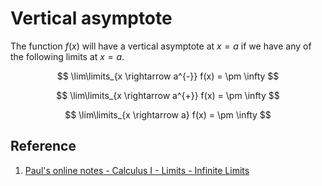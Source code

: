 # Vertical asymptote

The function $f(x)$ will have a vertical asymptote at $x = a$ if we have any of the following limits at $x = a$.

$$
\lim\limits_{x \rightarrow a^{-}} f(x) = \pm \infty
$$

$$
\lim\limits_{x \rightarrow a^{+}} f(x) = \pm \infty
$$

$$
\lim\limits_{x \rightarrow a} f(x) = \pm \infty
$$

## Reference

1. [Paul's online notes - Calculus I - Limits - Infinite Limits](https://tutorial.math.lamar.edu/Classes/CalcI/InfiniteLimits.aspx)
